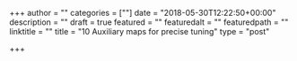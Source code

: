 +++
author = ""
categories = [""]
date = "2018-05-30T12:22:50+00:00"
description = ""
draft = true
featured = ""
featuredalt = ""
featuredpath = ""
linktitle = ""
title = "10 Auxiliary maps for precise tuning"
type = "post"

+++
